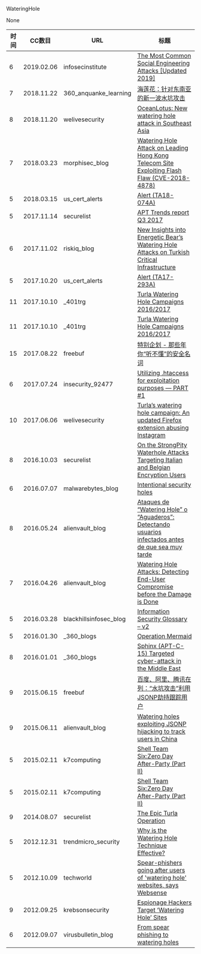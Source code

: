 WateringHole

None

| 时间 | CC数目 | URL | 标题 |
| ---- | ----- | --- | --- |
| 6 | 2019.02.06 | infosecinstitute | [The Most Common Social Engineering Attacks [Updated 2019]](https://resources.infosecinstitute.com/common-social-engineering-attacks/) |
| 7 | 2018.11.22 | 360_anquanke_learning | [海莲花：针对东南亚的新一波水坑攻击](https://www.anquanke.com/post/id/164860/) |
| 8 | 2018.11.20 | welivesecurity | [OceanLotus: New watering hole attack in Southeast Asia](https://www.welivesecurity.com/2018/11/20/oceanlotus-new-watering-hole-attack-southeast-asia/) |
| 7 | 2018.03.23 | morphisec_blog | [Watering Hole Attack on Leading Hong Kong Telecom Site Exploiting Flash Flaw (CVE-2018-4878)](http://blog.morphisec.com/watering-hole-attack-hong-kong-telecom-site-flash-exploit-cve-2018-4878) |
| 5 | 2018.03.15 | us_cert_alerts | [Alert (TA18-074A)](https://www.us-cert.gov/ncas/alerts/TA18-074A) |
| 5 | 2017.11.14 | securelist | [APT Trends report Q3 2017](https://securelist.com/apt-trends-report-q3-2017/83162/) |
| 6 | 2017.11.02 | riskiq_blog | [New Insights into Energetic Bear’s Watering Hole Attacks on Turkish Critical Infrastructure](https://www.riskiq.com/blog/labs/energetic-bear/) |
| 5 | 2017.10.20 | us_cert_alerts | [Alert (TA17-293A)](https://www.us-cert.gov/ncas/alerts/TA17-293A) |
| 11 | 2017.10.10 | _401trg | [Turla Watering Hole Campaigns 2016/2017](https://401trg.pw/turla-watering-hole-campaigns-2016-2017/) |
| 11 | 2017.10.10 | _401trg | [Turla Watering Hole Campaigns 2016/2017](https://401trg.com/turla-watering-hole-campaigns-2016-2017/) |
| 15 | 2017.08.22 | freebuf | [特别企划 - 那些年你“听不懂”的安全名词](http://www.freebuf.com/special/141237.html) |
| 6 | 2017.07.24 | insecurity_92477 | [Utilizing .htaccess for exploitation purposes — PART #1](https://medium.com/p/5733dd7fc8eb) |
| 10 | 2017.06.06 | welivesecurity | [Turla’s watering hole campaign: An updated Firefox extension abusing Instagram](https://www.welivesecurity.com/2017/06/06/turlas-watering-hole-campaign-updated-firefox-extension-abusing-instagram/) |
| 8 | 2016.10.03 | securelist | [On the StrongPity Waterhole Attacks Targeting Italian and Belgian Encryption Users](https://securelist.com/on-the-strongpity-waterhole-attacks-targeting-italian-and-belgian-encryption-users/76147/) |
| 6 | 2016.07.07 | malwarebytes_blog | [Intentional security holes](https://blog.malwarebytes.com/cybercrime/2016/07/intentional-security-holes/) |
| 8 | 2016.05.24 | alienvault_blog | [Ataques de “Watering Hole” o “Aguaderos”: Detectando usuarios infectados antes de que sea muy tarde](https://www.alienvault.com/blogs/security-essentials/ataques-de-watering-hole-o-aguaderos-detectando-usuarios-infectados-antes-de-que-sea-muy-tarde) |
| 7 | 2016.04.26 | alienvault_blog | [Watering Hole Attacks: Detecting End-User Compromise before the Damage is Done](https://www.alienvault.com/blogs/security-essentials/watering-hole-attacks-detecting-end-user-compromise-before-the-damage-is-done) |
| 5 | 2016.03.28 | blackhillsinfosec_blog | [Information Security Glossary – v2](https://www.blackhillsinfosec.com/information-security-glossary-v2/) |
| 5 | 2016.01.30 | _360_blogs | [Operation Mermaid](http://blogs.360.cn/post/operation-mermaid.html) |
| 8 | 2016.01.01 | _360_blogs | [Sphinx (APT-C-15) Targeted cyber-attack in the Middle East](http://blogs.360.cn/post/sphinx.html) |
| 9 | 2015.06.15 | freebuf | [百度、阿里、腾讯在列：“水坑攻击”利用JSONP劫持跟踪用户](http://www.freebuf.com/articles/web/70025.html) |
| 9 | 2015.06.11 | alienvault_blog | [Watering holes exploiting JSONP hijacking to track users in China](https://www.alienvault.com/blogs/labs-research/watering-holes-exploiting-jsonp-hijacking-to-track-users-in-china) |
| 5 | 2015.02.11 | k7computing | [Shell Team Six:Zero Day After-Party (Part II)](https://blog.k7computing.com/?p=3882) |
| 5 | 2015.02.11 | k7computing | [Shell Team Six:Zero Day After-Party (Part II)](http://blog.k7computing.com/2015/02/shell-team-sixzero-day-after-party-part-ii/) |
| 9 | 2014.08.07 | securelist | [The Epic Turla Operation](https://securelist.com/the-epic-turla-operation/65545/) |
| 5 | 2012.12.31 | trendmicro_security | [Why is the Watering Hole Technique Effective?](https://blog.trendmicro.com/trendlabs-security-intelligence/why-is-the-watering-hole-technique-effective/) |
| 5 | 2012.10.09 | techworld | [Spear-phishers going after users of 'watering hole' websites, says Websense](https://www.techworld.com/news/security/spear-phishers-going-after-users-of-watering-hole-websites-says-websense-3404009/) |
| 9 | 2012.09.25 | krebsonsecurity | [Espionage Hackers Target ‘Watering Hole’ Sites](https://krebsonsecurity.com/2012/09/espionage-hackers-target-watering-hole-sites/) |
| 6 | 2012.09.07 | virusbulletin_blog | [From spear phishing to watering holes](https://www.virusbulletin.com/blog/2012/09/spear-phishing-watering-holes/) |

